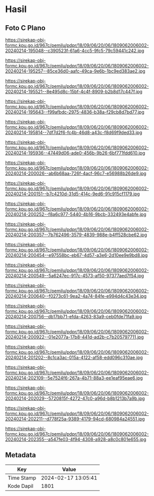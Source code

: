 # Hasil

## Foto C Plano

https://sirekap-obj-formc.kpu.go.id/967c/pemilu/pdpr/18/09/06/20/06/1809062006002-20240214-195048--c390523f-61a6-4cc5-9fc5-79c59441c242.jpg

https://sirekap-obj-formc.kpu.go.id/967c/pemilu/pdpr/18/09/06/20/06/1809062006002-20240214-195257--85ce36d0-aafc-49ca-9e6b-1bc9ed383ae2.jpg

https://sirekap-obj-formc.kpu.go.id/967c/pemilu/pdpr/18/09/06/20/06/1809062006002-20240214-195521--8e495d8c-15bf-4c4f-8909-b2b8d17c447f.jpg

https://sirekap-obj-formc.kpu.go.id/967c/pemilu/pdpr/18/09/06/20/06/1809062006002-20240214-195643--f99afbdc-2975-4836-b38a-f29cb8d7bd77.jpg

https://sirekap-obj-formc.kpu.go.id/967c/pemilu/pdpr/18/09/06/20/06/1809062006002-20240214-195814--7df7d2f6-fc4b-46d8-a43c-f8d69f9ded33.jpg

https://sirekap-obj-formc.kpu.go.id/967c/pemilu/pdpr/18/09/06/20/06/1809062006002-20240214-195936--47449d06-ade0-456b-9b26-6bf771fdd610.jpg

https://sirekap-obj-formc.kpu.go.id/967c/pemilu/pdpr/18/09/06/20/06/1809062006002-20240214-200026--ab6b68aa-726f-4acf-96c7-e56988b26de9.jpg

https://sirekap-obj-formc.kpu.go.id/967c/pemilu/pdpr/18/09/06/20/06/1809062006002-20240214-200151--b7c4210d-31d5-414c-9ed6-91c915cf1179.jpg

https://sirekap-obj-formc.kpu.go.id/967c/pemilu/pdpr/18/09/06/20/06/1809062006002-20240214-200252--f8a6c977-5440-4b16-9bcb-332493e4abfe.jpg

https://sirekap-obj-formc.kpu.go.id/967c/pemilu/pdpr/18/09/06/20/06/1809062006002-20240214-200357--7b762496-3579-4839-988e-b4ff528cbe62.jpg

https://sirekap-obj-formc.kpu.go.id/967c/pemilu/pdpr/18/09/06/20/06/1809062006002-20240214-200454--e97558bc-eb67-4d57-a3e6-2d10ee9e9bd8.jpg

https://sirekap-obj-formc.kpu.go.id/967c/pemilu/pdpr/18/09/06/20/06/1809062006002-20240214-200549--5a6247ec-917c-4573-af50-97377aed7f54.jpg

https://sirekap-obj-formc.kpu.go.id/967c/pemilu/pdpr/18/09/06/20/06/1809062006002-20240214-200640--f0273c61-9ea2-4a74-84fe-e994d4c43e34.jpg

https://sirekap-obj-formc.kpu.go.id/967c/pemilu/pdpr/18/09/06/20/06/1809062006002-20240214-200756--db17bb71-efda-4263-83a9-ceb0fde71fa9.jpg

https://sirekap-obj-formc.kpu.go.id/967c/pemilu/pdpr/18/09/06/20/06/1809062006002-20240214-200922--01e2077a-17b8-441d-ad2b-c7b205797711.jpg

https://sirekap-obj-formc.kpu.go.id/967c/pemilu/pdpr/18/09/06/20/06/1809062006002-20240214-201202--8c1ca3ac-015a-4122-af58-edd096c310ae.jpg

https://sirekap-obj-formc.kpu.go.id/967c/pemilu/pdpr/18/09/06/20/06/1809062006002-20240214-202109--5e7524f6-267a-4b71-88a3-ee1eaf95eae6.jpg

https://sirekap-obj-formc.kpu.go.id/967c/pemilu/pdpr/18/09/06/20/06/1809062006002-20240214-202029--5720815f-4272-47c0-a96d-b8b1213b7a9b.jpg

https://sirekap-obj-formc.kpu.go.id/967c/pemilu/pdpr/18/09/06/20/06/1809062006002-20240214-202211--d778f25a-9389-4179-94cd-680984a24551.jpg

https://sirekap-obj-formc.kpu.go.id/967c/pemilu/pdpr/18/09/06/20/06/1809062006002-20240214-202355--a547fe03-4f94-4308-a928-a8c0c801e655.jpg


## Metadata

| Key        | Value               |
| ---------- | ------------------- |
| Time Stamp | 2024-02-17 13:05:41 |
| Kode Dapil | 1801                |




